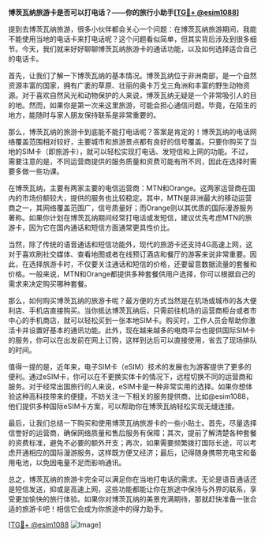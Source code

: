 **博茨瓦纳旅游卡是否可以打电话？——你的旅行小助手[[TG💪+ @esim1088](https://t.me/s/esim1088)]**

提到去博茨瓦纳旅游，很多小伙伴都会关心一个问题：在博茨瓦纳旅游期间，我能不能使用当地的电话卡来打电话呢？这个问题看似简单，但其实背后涉及到很多细节。今天，我们就来好好聊聊博茨瓦纳旅游卡的通话功能，以及如何选择适合自己的电话卡。

首先，让我们了解一下博茨瓦纳的基本情况。博茨瓦纳位于非洲南部，是一个自然资源丰富的国家，拥有广袤的草原、壮丽的奥卡万戈三角洲和丰富的野生动物资源。对于喜欢自然风光和动物保护的人来说，博茨瓦纳无疑是一个非常吸引人的目的地。然而，如果你是第一次来这里旅游，可能会担心通信问题。毕竟，在陌生的地方，能随时与家人朋友保持联系是非常重要的。

那么，博茨瓦纳的旅游卡到底能不能打电话呢？答案是肯定的！博茨瓦纳的电话网络覆盖范围相对较好，主要城市和旅游景点都有良好的信号覆盖。只要你购买了当地的SIM卡（即旅游卡），就可以轻松实现打电话、发短信和上网的功能。不过，需要注意的是，不同运营商提供的服务质量和资费可能有所不同，因此在选择时需要多做一些功课。

在博茨瓦纳，主要有两家主要的电信运营商：MTN和Orange。这两家运营商在国内的市场份额较大，提供的服务也比较稳定。其中，MTN是非洲最大的移动运营商之一，其网络覆盖范围广，信号质量好；而Orange则以其优质的国际漫游服务著称。如果你计划在博茨瓦纳期间经常打电话或发短信，建议优先考虑MTN的旅游卡，因为它在国内通话和短信方面通常更具性价比。

当然，除了传统的语音通话和短信功能外，现代的旅游卡还支持4G高速上网，这对于喜欢刷社交媒体、查看地图或者在线预订酒店和餐厅的游客来说非常重要。因此，在选择旅游卡时，不仅要关注通话和短信的价格，还要留意数据流量的套餐和价格。一般来说，MTN和Orange都提供多种套餐供用户选择，你可以根据自己的需求来决定购买哪种套餐。

那么，如何购买博茨瓦纳的旅游卡呢？最方便的方式当然是在机场或城市的各大便利店、手机店直接购买。当你抵达博茨瓦纳后，只需前往机场的运营商柜台或者市中心的手机商店，就可以轻松买到一张本地SIM卡。购买时，工作人员会帮助你激活卡并设置好基本的通讯功能。此外，现在越来越多的电商平台也提供国际SIM卡的服务，你可以在出发前在网上订购，这样到达后可以直接使用，省去了现场排队的时间。

值得一提的是，近年来，电子SIM卡（eSIM）技术的发展也为游客提供了更多的便利。通过eSIM卡，你可以在不更换实体卡的情况下，远程切换不同的运营商和服务。对于经常出国旅行的人来说，eSIM卡是一种非常实用的选择。如果你想体验这种高科技带来的便捷，不妨关注一下相关的服务提供商，比如@esim1088，他们提供多种国际eSIM卡方案，可以帮助你在博茨瓦纳轻松实现无缝连接。

最后，让我们总结一下购买和使用博茨瓦纳旅游卡的一些小贴士。首先，尽量选择信誉好的运营商，确保网络质量和售后服务有保障；其次，提前了解清楚各种套餐的资费标准，避免不必要的额外开支；再次，如果需要频繁拨打国际长途，可以考虑开通相应的国际漫游服务，这样既方便又经济；最后，记得随身携带充电宝和备用电池，以免因电量不足而影响通讯。

总之，博茨瓦纳的旅游卡完全可以满足你在当地打电话的需求。无论是语音通话还是短信发送，抑或是高速上网，这些功能都能让你在旅途中保持与外界的联系，享受更加愉快的旅行体验。如果你对博茨瓦纳的美景充满期待，那就赶快准备一张合适的旅游卡吧！相信它会成为你旅途中的得力助手。

[[TG💪+ @esim1088](https://t.me/s/esim1088) ![Image](https://i.postimg.cc/4NQfJmqS/Snipaste-2025-05-13-00-14-12.png)]